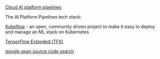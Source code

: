 [Cloud AI platform pipelines](https://cloud.google.com/blog/products/ai-machine-learning/introducing-cloud-ai-platform-pipelines)

The AI Platform Pipelines tech stack: 

[Kubeflow](https://www.kubeflow.org/docs/started/cloud/getting-started-gke/)  - 
an open, community driven project to make it easy to deploy and manage an ML stack on Kubernetes

[TensorFlow Extended (TFX) ](https://www.tensorflow.org/tfx)

[google open source code search](https://cs.opensource.google/)
